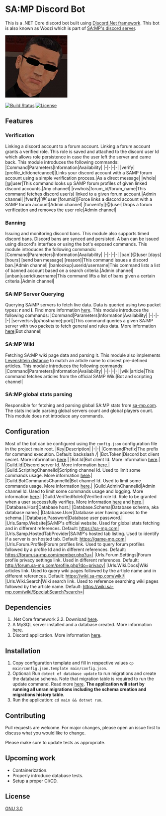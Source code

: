 
# SA:MP Discord Bot
This is a .NET Core discord bot built using [Discord.Net framework](https://github.com/discord-net/Discord.Net). This bot is also known as Woozi which is part of [SA:MP's discord server](https://forum.sa-mp.com/showthread.php?t=665803).

![Wu Zi Mu](WuZiMu.jpg)

[![Build Status](https://travis-ci.com/ralfzak/samp-discord-bot.svg?branch=master)](https://travis-ci.com/ralfzak/samp-discord-bot) [![License](https://img.shields.io/badge/license-GNU%203.0-orange)](LICENSE) 

## Features
### Verification
Linking a discord account to a forum account. Linking a forum account grants a verified role. This role is saved and attached to the discord user Id which allows role persistence in case the user left the server and came back.
This module introduces the following commands:
|Command|Parameters|Information|Availability|
|-|-|-|-|
|verify|[profile_id/done/cancel]|Links your discord account with a SAMP forum account using a simple verification process.|As a direct message|
|whois|[@]user|This command looks up SAMP forum profiles of given linked discord accounts.|Any channel|
|rvwhois|forum_id/forum_name|This command fetches discord user(s) linked to a given forum account.|Admin channel|
|fverify|[@]user [forumid]|Force links a discord account with a SAMP forum account|Admin channel|
|funverify|[@]user|Drops a forum verification and removes the user role|Admin channel|

### Banning
Issuing and monitoring discord bans. This module also supports timed discord bans. Discord bans are synced and persisted. A ban can be issued using discord's interface or using the bot's exposed commands.
This module introduces the following commands:
|Command|Parameters|Information|Availability|
|-|-|-|-|
|ban|[@]user [days] [hours] [send ban message] [reason]|This command issues a discord ban.|Admin channel|
|banlookup|userid/username|This command lists a list of banned account based on a search criteria.|Admin channel|
|unban|userid/username|This command lifts a list of bans given a certain criteria.|Admin channel|

### SA:MP Server Querying
Querying SA:MP servers to fetch live data. Data is queried using two packet types: **r** and **i**. Find more information [here](https://wiki.sa-mp.com/wiki/Query_Mechanism).
This module introduces the following commands:
|Command|Parameters|Information|Availability|
|-|-|-|-|
|server/srv|ip/hostname[:port]|This command queries a given SA:MP server with two packets to fetch general and rules data. More information [here](https://wiki.sa-mp.com/wiki/Query)|Bot channel|

### SA:MP Wiki
Fetching SA:MP wiki page data and parsing it. This module also implements [Levenshtein distance](https://en.wikipedia.org/wiki/Levenshtein_distance) to match an article name to closest pre-defined articles.
This module introduces the following commands:
|Command|Parameters|Information|Availability|
|-|-|-|-|
|wiki|article|This command fetches articles from the official SAMP Wiki|Bot and scripting channel|

### SA:MP global stats parsing
Responsible for fetching and parsing global SA:MP stats from [sa-mp.com](https://sa-mp.com/). The stats include parsing global servers count and global players count. This module does not introduce any commands.

## Configuration
Most of the bot can be configured using the `config.json` configuration file in the project main root.
|Key|Description|
|-|-|
|CommandPrefix|The prefix for command execution. Default: backslash */*|
|Bot.Token|Discord bot client secret. More information [here](https://discord.com/developers/docs/intro).|
|Bot.Id|Bot client Id. More information [here](https://discord.com/developers/docs/intro).|
|Guild.Id|Discord server Id. More information [here](https://support.discord.com/hc/en-us/articles/206346498-Where-can-I-find-my-User-Server-Message-ID-).|
|Guild.ScriptingChannelId|Scripting channel Id. Used to limit some commands usage. More information [here](https://support.discord.com/hc/en-us/articles/206346498-Where-can-I-find-my-User-Server-Message-ID-).|
|Guild.BotCommandsChannelId|Bot channel Id. Used to limit some commands usage. More information [here](https://support.discord.com/hc/en-us/articles/206346498-Where-can-I-find-my-User-Server-Message-ID-).|
|Guild.AdminChannelId|Admin channel Id. Used to limit some commands usage and logging. More information [here](https://support.discord.com/hc/en-us/articles/206346498-Where-can-I-find-my-User-Server-Message-ID-).|
|Guild.VerifiedRoleId|Verified role Id. Role to be granted when a user successfully verifies. More information [here](https://support.discord.com/hc/en-us/articles/206346498-Where-can-I-find-my-User-Server-Message-ID-) and [here](https://github.com/ralfzak/samp-discord-bot#verification).|
|Database.Host|Database host.|
|Database.Schema|Database schema, aka database name.|
|Database.User|Database user having access to the schema.|
|Database.Password|Database user password.|
|Urls.Samp.Website|SA:MP's official website. Used for global stats fetching and in different references. Default: https://sa-mp.com|
|Urls.Samp.HostedTabProvider|SA:MP's hosted tab listing. Used to identify if a server is on hosted tab. Default: https://game-mp.com|
|Urls.Forum.Profile|Forum profiles link. Used to query forum profiles followed by a profile Id and in different references. Default: https://forum.sa-mp.com/member.php?u=|
|Urls.Forum.Settings|Forum profile privacy settings link. Used in different references. Default: http://forum.sa-mp.com/profile.php?do=privacy|
|Urls.Wiki.Docs|Wiki articles link. Used to query wiki pages followed by the article name and in different references. Default: https://wiki.sa-mp.com/wiki/|
|Urls.Wiki.Search|Wiki search link. Used to reference searching wiki pages followed by the article name. Default: https://wiki.sa-mp.com/wiki/Special:Search?search=|

## Dependencies
1. .Net Core framework 2.2. Download [here](https://dotnet.microsoft.com/download).
2. A MySQL server installed and a database created. More information [here](https://dev.mysql.com/doc/mysql-installation-excerpt/5.7/en/).
3. Discord application. More information [here](https://discord.com/developers/docs/intro).

## Installation
1. Copy configuration template and fill in respective values `cp main/config.json.template main/config.json`.
2. Optional: Run `dotnet ef database update` to run migrations and create the database schema. Note that migration table is required to run the update command. Read more [here](https://docs.microsoft.com/en-us/ef/ef6/modeling/code-first/migrations/). **The application will start by running all unran migrations including the schema creation and migrations history table**.
3. Run the application: `cd main && dotnet run`.

## Contributing
Pull requests are welcome. For major changes, please open an issue first to discuss what you would like to change.

Please make sure to update tests as appropriate.

## Upcoming work
* Containerization.
* Properly introduce database tests.
* Setup a proper CI/CD.

## License
[GNU 3.0](https://github.com/ralfzak/samp-discord-bot/blob/master/LICENSE)
